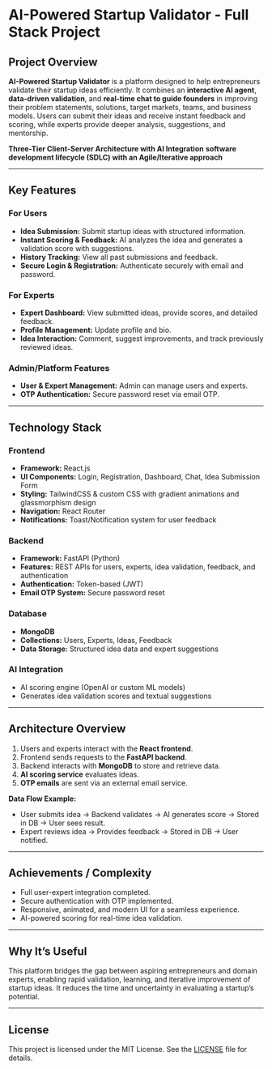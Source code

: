 # AI-Powered Startup Validator - Full Stack Project

## Project Overview
**AI-Powered Startup Validator** is a platform designed to help entrepreneurs validate their startup ideas efficiently. It combines an **interactive AI agent**, **data-driven validation**, and **real-time chat to guide founders** in improving their problem statements, solutions, target markets, teams, and business models. Users can submit their ideas and receive instant feedback and scoring, while experts provide deeper analysis, suggestions, and mentorship.

**Three-Tier Client-Server Architecture with AI Integration**
**software development lifecycle (SDLC) with an Agile/Iterative approach**

---

## Key Features

### For Users
- **Idea Submission:** Submit startup ideas with structured information.
- **Instant Scoring & Feedback:** AI analyzes the idea and generates a validation score with suggestions.
- **History Tracking:** View all past submissions and feedback.
- **Secure Login & Registration:** Authenticate securely with email and password.

### For Experts
- **Expert Dashboard:** View submitted ideas, provide scores, and detailed feedback.
- **Profile Management:** Update profile and bio.
- **Idea Interaction:** Comment, suggest improvements, and track previously reviewed ideas.

### Admin/Platform Features
- **User & Expert Management:** Admin can manage users and experts.
- **OTP Authentication:** Secure password reset via email OTP.

---

## Technology Stack

### Frontend
- **Framework:** React.js
- **UI Components:** Login, Registration, Dashboard, Chat, Idea Submission Form
- **Styling:** TailwindCSS & custom CSS with gradient animations and glassmorphism design
- **Navigation:** React Router
- **Notifications:** Toast/Notification system for user feedback

### Backend
- **Framework:** FastAPI (Python)
- **Features:** REST APIs for users, experts, idea validation, feedback, and authentication
- **Authentication:** Token-based (JWT)
- **Email OTP System:** Secure password reset

### Database
- **MongoDB**
- **Collections:** Users, Experts, Ideas, Feedback
- **Data Storage:** Structured idea data and expert suggestions

### AI Integration
- AI scoring engine (OpenAI or custom ML models)
- Generates idea validation scores and textual suggestions

---

## Architecture Overview
1. Users and experts interact with the **React frontend**.
2. Frontend sends requests to the **FastAPI backend**.
3. Backend interacts with **MongoDB** to store and retrieve data.
4. **AI scoring service** evaluates ideas.
5. **OTP emails** are sent via an external email service.

**Data Flow Example:**
- User submits idea → Backend validates → AI generates score → Stored in DB → User sees result.
- Expert reviews idea → Provides feedback → Stored in DB → User notified.

---

## Achievements / Complexity
- Full user-expert integration completed.
- Secure authentication with OTP implemented.
- Responsive, animated, and modern UI for a seamless experience.
- AI-powered scoring for real-time idea validation.

---

## Why It’s Useful
This platform bridges the gap between aspiring entrepreneurs and domain experts, enabling rapid validation, learning, and iterative improvement of startup ideas. It reduces the time and uncertainty in evaluating a startup’s potential.

---

## License
This project is licensed under the MIT License. See the [LICENSE](LICENSE) file for details.
